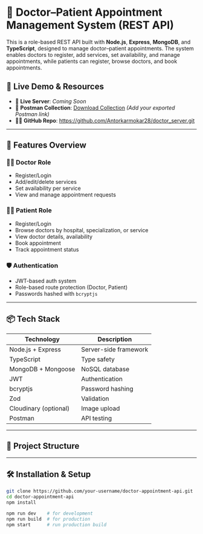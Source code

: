 # 🏥 Doctor–Patient Appointment Management System (REST API)

This is a role-based REST API built with **Node.js**, **Express**, **MongoDB**, and **TypeScript**, designed to manage doctor–patient appointments. The system enables doctors to register, add services, set availability, and manage appointments, while patients can register, browse doctors, and book appointments.

## 🚀 Live Demo & Resources

- 🔗 **Live Server**: _Coming Soon_
- 📮 **Postman Collection**: [Download Collection](#) _(Add your exported Postman link)_
- 🧑‍💻 **GitHub Repo**: https://github.com/Antorkarmokar28/doctor_server.git

---

## 🧩 Features Overview

### 👨‍⚕️ Doctor Role

- Register/Login
- Add/edit/delete services
- Set availability per service
- View and manage appointment requests

### 👩‍⚕️ Patient Role

- Register/Login
- Browse doctors by hospital, specialization, or service
- View doctor details, availability
- Book appointment
- Track appointment status

### 🛡 Authentication

- JWT-based auth system
- Role-based route protection (Doctor, Patient)
- Passwords hashed with `bcryptjs`

---

## 📦 Tech Stack

| Technology | Description |
|------------|-------------|
| Node.js + Express | Server-side framework |
| TypeScript | Type safety |
| MongoDB + Mongoose | NoSQL database |
| JWT | Authentication |
| bcryptjs | Password hashing |
| Zod | Validation |
| Cloudinary (optional) | Image upload |
| Postman | API testing |

---

## 📁 Project Structure


---

## 🛠️ Installation & Setup

```bash
git clone https://github.com/your-username/doctor-appointment-api.git
cd doctor-appointment-api
npm install

npm run dev    # for development
npm run build  # for production
npm start      # run production build
